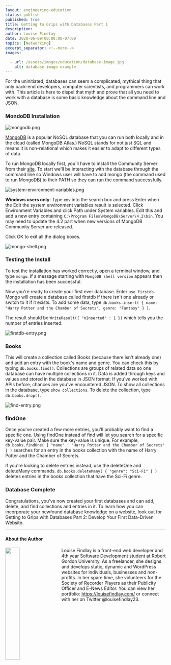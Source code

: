 ```yaml
---
layout: engineering-education
status: publish
published: true
title: Getting to Grips with Databases Part 1
description:
author: Louise Findlay
date: 2020-06-09T00:00:00-07:00
topics: [Networking]
excerpt_separator: <!--more-->
images:

  - url: /assets/images/education/database-image.jpg
    alt: database image example
---
```

For the uninitiated, databases can seem a complicated, mythical thing that only back-end developers, computer scientists, and programmers can work with. This article is here to dispel that myth and prove that all you need to work with a database is some basic knowledge about the command line and JSON.

<!--more-->

### MondoDB Installation
![mongodb.png](/assets/images/education/mongodb.png)

[MongoDB](https://www.mongodb.com/) is a popular NoSQL database that you can run both locally and in the cloud (called MongoDB Atlas.) NoSQL stands for not just SQL and means it is non-relational which makes it easier to adapt to different types of data.

To run MongoDB locally first, you'll have to install the Community Server from their [site](https://www.mongodb.com/download-center/community). To start we'll be interacting with the database through the command line so Windows user will have to add mongo (the command used to run MongoDB) to their PATH so they can run the command successfully.

![system-environment-variables.png](/assets/images/education/system-environment-variables.png)

**Windows users only**: Type `env` into the search box and press Enter when the Edit the system environment variables result is selected. Click Environment Variables and click Path under System variables. Edit this and add a new entry containing `C:\Program Files\MongoDB\Server\4.2\bin`. You may need to update the 4.2 part when new versions of MongoDB Community Server are released.

Click OK to exit all the dialog boxes.

![mongo-shell.png](/assets/images/education/mongo-shell.png)

### Testing the Install
To test the installation has worked correctly, open a terminal window, and type `mongo`. If a message starting with `MongoDB shell version` appears then the installation has been successful.

Now you're ready to create your first ever database. Enter `use firstdb`. Mongo will create a database called firstdb if there isn't one already or switch to it if it exists. To add some data, type `db.books.insert( { name: "Harry Potter and the Chamber of Secrets", genre: "Fantasy" } )`.

The result should be `WriteResult({ "nInserted" : 1 })` which tells you the number of entries inserted.

![firstdb-entry.png](/assets/images/education/firstdb-entry.png)

### Books
This will create a collection called Books (because there isn't already one) and add an entry with the book's name and genre. You can check this by typing `db.books.find()`. Collections are groups of related data so one database can have multiple collections in it. Data is added through keys and values and stored in the database in JSON format. If you've worked with APIs before, chances are you've encountered JSON. To show all collections in the database, type `show collections`. To delete the collection, type `db.books.drop()`.

![find-entry.png](/assets/images/education/find-entry.png)

### findOne
Once you've created a few more entries, you'll probably want to find a specific one. Using findOne instead of find will let you search for a specific key-value pair. Make sure the key-value is unique. For example, `db.books.findOne( { "name" : "Harry Potter and the Chamber of Secrets" } )` searches for an entry in the books collection with the name of Harry Potter and the Chamber of Secrets.

If you're looking to delete entries instead, use the deleteOne and deleteMany commands. `db.books.deleteMany( { "genre": "Sci-Fi" } )` deletes entries in the books collection that have the Sci-Fi genre.

### Database Complete
Congratulations, you've now created your first databases and can add, delete, and find collections and entries in it. To learn how you can incorporate your newfound database knowledge on a website, look out for Getting to Grips with Databases Part 2: Develop Your First Data-Driven Website.

---

#### About the Author
<img style="float: left; padding-right: 5%; margin-bottom: 10px; width:30%;" src="/assets/images/education/authors/louise-findlay.jpeg">Louise Findlay is a front-end web developer and 4th year Software Development student at Robert Gordon University. As a freelancer, she designs and develops static, dynamic and WordPress websites for individuals, businesses and non-profits. In her spare time, she volunteers for the Society of Recorder Players as their Publicity Officer and E-News Editor. You can view her portfolio: https://louisefindlay.com/ or connect with her on Twitter @louisefindlay23.
